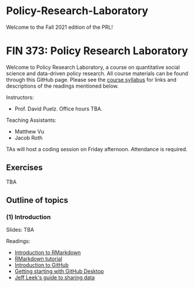 # Policy-Research-Laboratory
Welcome to the Fall 2021 edition of the PRL!  

# FIN 373: Policy Research Laboratory

Welcome to Policy Research Laboratory, a course on quantitative social science and data-driven policy research.  All course materials can be found through this GitHub page.  Please see the [course syllabus](syllabus.md) for links and descriptions of the readings mentioned below.

Instructors:  
- Prof. David Puelz.  Office hours TBA.

Teaching Assistants:
- Matthew Vu
- Jacob Roth

TAs will host a coding session on Friday afternoon.  Attendance is required.

## Exercises

TBA 

## Outline of topics  

### (1) Introduction


Slides: TBA

Readings:  
- [Introduction to RMarkdown](http://rmarkdown.rstudio.com)  
- [RMarkdown tutorial](https://rmarkdown.rstudio.com/lesson-1.html)  
- [Introduction to GitHub](https://guides.github.com/activities/hello-world/)   
- [Getting starting with GitHub Desktop](https://help.github.com/en/desktop/getting-started-with-github-desktop)  
- [Jeff Leek's guide to sharing data](https://github.com/jtleek/datasharing)  
